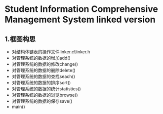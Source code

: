 # Student Information Comprehensive Management System linked version

## 1.框图构思

* 对结构体链表的操作文件linker.c\linker.h
* 对管理系统的数据的增加add()
* 对管理系统的数据的修改change()
* 对管理系统的数据的删除delete()
* 对管理系统的数据的查找seach()
* 对管理系统的数据的排序sort()
* 对管理系统的数据的统计statistics()
* 对管理系统的数据的浏览browse()
* 对管理系统的数据的保存save()
* main()
